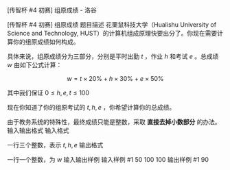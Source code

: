 



[传智杯 #4 初赛] 组原成绩 - 洛谷














[传智杯 #4 初赛] 组原成绩
题目描述
花栗鼠科技大学（Hualishu University of Science and Technology, HUST）的计算机组成原理快要出分了。你现在需要计算你的组原成绩如何构成。

具体来说，组原成绩分为三部分，分别是平时出勤 $t$ ，作业 $h$ 和考试 $e$ 。总成绩 $w$ 由如下公式计算：

$$w=t \times 20\% +h \times 30\%+e \times 50\%$$ 

其中我们保证 $0 \leq h,e,t \leq 100$

现在你知道了你的组原考试的 $t,h,e$ ，你希望计算你的总成绩。

由于教务系统的特殊性，最终成绩只能是整数，采取 **直接去掉小数部分** 的办法。
输入输出格式
输入格式

一行三个整数，表示 $t,h,e$
输出格式

一行一个整数，为 $w$
输入输出样例
输入样例 #1
50 100 100
输出样例 #1
90






